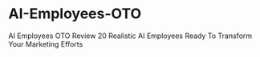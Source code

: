 # AI-Employees-OTO
AI Employees OTO Review 20 Realistic AI Employees Ready To Transform Your Marketing Efforts
